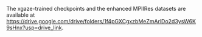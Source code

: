 The xgaze-trained checkpoints and the enhanced MPIIRes datasets are available at https://drive.google.com/drive/folders/1f4pGXCgxzbMeZmArlDo2d3ysW6K9sHnx?usp=drive_link.